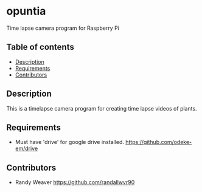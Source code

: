 # opuntia
Time lapse camera program for Raspberry Pi

## Table of contents
* [Description](#description)
* [Requirements](#requirements)
* [Contributors](#contributors)

## Description

This is a timelapse camera program for creating time lapse videos of plants. 

## Requirements
* Must have 'drive' for google drive installed. https://github.com/odeke-em/drive

## Contributors
* Randy Weaver https://github.com/randallwvr90

